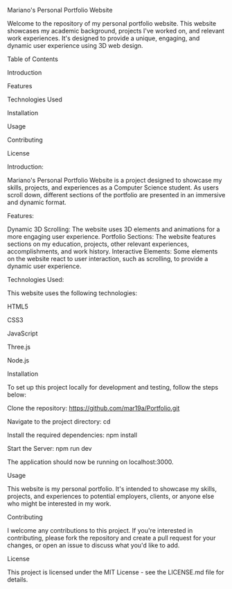 Mariano's Personal Portfolio Website

Welcome to the repository of my personal portfolio website. This website showcases my academic background, projects I've worked on, and relevant work experiences. It's designed to provide a unique, engaging, and dynamic user experience using 3D web design.

Table of Contents

Introduction

Features

Technologies Used

Installation

Usage

Contributing

License



Introduction:

Mariano's Personal Portfolio Website is a project designed to showcase my skills, projects, and experiences as a Computer Science student. As users scroll down, different sections of the portfolio are presented in an immersive and dynamic format.

Features:

Dynamic 3D Scrolling: The website uses 3D elements and animations for a more engaging user experience.
Portfolio Sections: The website features sections on my education, projects, other relevant experiences, accomplishments, and work history.
Interactive Elements: Some elements on the website react to user interaction, such as scrolling, to provide a dynamic user experience.

Technologies Used:

This website uses the following technologies:

HTML5

CSS3

JavaScript

Three.js

Node.js

Installation

To set up this project locally for development and testing, follow the steps below:

Clone the repository:
https://github.com/mar19a/Portfolio.git

Navigate to the project directory:
cd <Portfolio>

Install the required dependencies:
npm install

Start the Server:
npm run dev

The application should now be running on localhost:3000.

Usage

This website is my personal portfolio. It's intended to showcase my skills, projects, and experiences to potential employers, clients, or anyone else who might be interested in my work.

Contributing

I welcome any contributions to this project. If you're interested in contributing, please fork the repository and create a pull request for your changes, or open an issue to discuss what you'd like to add.

License

This project is licensed under the MIT License - see the LICENSE.md file for details.

